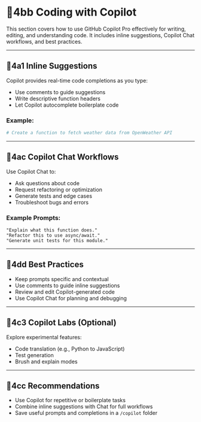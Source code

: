 # 4bb Coding with Copilot

This section covers how to use GitHub Copilot Pro effectively for writing, editing, and understanding code. It includes inline suggestions, Copilot Chat workflows, and best practices.

---

## 4a1 Inline Suggestions

Copilot provides real-time code completions as you type:
- Use comments to guide suggestions
- Write descriptive function headers
- Let Copilot autocomplete boilerplate code

### Example:
```python
# Create a function to fetch weather data from OpenWeather API
```

---

## 4ac Copilot Chat Workflows

Use Copilot Chat to:
- Ask questions about code
- Request refactoring or optimization
- Generate tests and edge cases
- Troubleshoot bugs and errors

### Example Prompts:
```text
"Explain what this function does."
"Refactor this to use async/await."
"Generate unit tests for this module."
```

---

## 4dd Best Practices

- Keep prompts specific and contextual
- Use comments to guide inline suggestions
- Review and edit Copilot-generated code
- Use Copilot Chat for planning and debugging

---

## 4c3 Copilot Labs (Optional)

Explore experimental features:
- Code translation (e.g., Python to JavaScript)
- Test generation
- Brush and explain modes

---

## 4cc Recommendations

- Use Copilot for repetitive or boilerplate tasks
- Combine inline suggestions with Chat for full workflows
- Save useful prompts and completions in a `/copilot` folder

